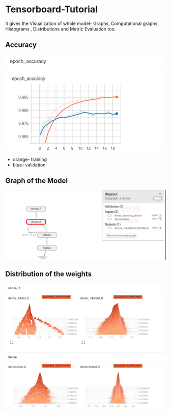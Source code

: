 # Tensorboard-Tutorial
It gives the Visualization of whole model- Graphs, Computational graphs, Histograms , Distributions and Metric Evaluation too.
<h2><strong>Accuracy</strong></h2>
</hr>
<img src= 'images/accuracy.jpg'>
<ul><li>orange- training</li>
  <li>blue- validation</li></ul>
<h2><strong>Graph of the Model</strong></h2>
<img src= 'images/graph.jpg'>
<h2><strong>Distribution of the weights </strong></h2>
<img src= 'images/distribution.jpg'>

  

